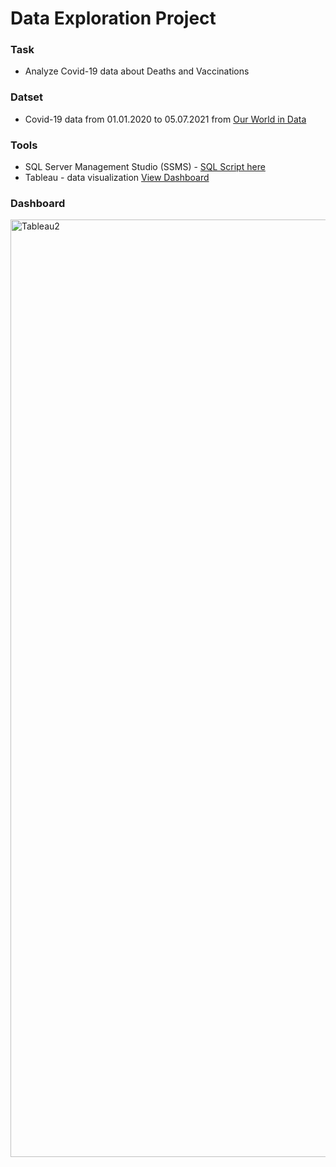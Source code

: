 # Data Exploration Project 
### Task
- Analyze Covid-19 data about Deaths and Vaccinations 
### Datset
- Covid-19 data from 01.01.2020 to 05.07.2021 from [Our World in Data](https://ourworldindata.org/covid-deaths)
### Tools
- SQL Server Management Studio (SSMS) - [SQL Script here](https://github.com/Ciachula/Portfolio/blob/main/Covid-19-dataset/Covid%20Portfolio%20Project.sql)
- Tableau - data visualization [View Dashboard](https://public.tableau.com/app/profile/goodgrenade/viz/CovidStats-PortfolioProject/Dashboard1)
### Dashboard
<img width="1500" alt="Tableau2" src="https://user-images.githubusercontent.com/31890259/191465206-50ca2f02-d0af-4f86-a993-31f7359282c7.png">
